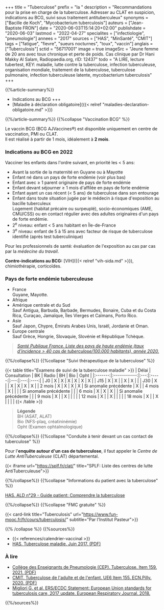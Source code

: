 +++
title = "Tuberculose"
prefix = "la "
description = "Recommandations pour la prise en charge de la tuberculose. Adresser au CLAT en suspicion, indications au BCG, suivi sous traitement antituberculeux"
synonyms = ["Bacille de Koch", "Mycobacterium tuberculosis"]
auteurs = ["Jean-Baptiste FRON"]
date = "2020-06-03T15:14:20+02:00"
publishdate = "2020-06-03"
lastmod = "2022-04-27"
specialites = ["infectiologie", "pneumologie"]
annees = "2017"
sources = ["HAS", "MinSanté", "CMIT"]
tags = ["fatigue", "fievre", "sueurs nocturnes", "toux", "vaccin"]
anglais = ["Tuberculosis"]
sctid = "56717001"
image = true
imageSrc = "Jeune femme de 20 ans avec toux chronique et perte de poids. Cas clinique par Dr Hani Makky Al Salam, Radiopaedia.org, rID: 12437"
todo = "A LIRE, lecture tubertest, KEY: maladie, lutte contre la tuberculose, infection tuberculeuse, organisation mondiale, traitement de la tuberculose, tuberculose pulmonaire, infection tuberculeuse latente, mycobacterium tuberculosis"
+++

{{%article-summary%}}

- Indications au BCG +++
- [Maladie à déclaration obligatoire]({{< relref "maladies-declaration-obligatoire.md" >}})

{{%/article-summary%}}
{{%collapse "Vaccination BCG" %}}

Le vaccin BCG (BCG AJVaccines®) est disponible uniquement en centre de vaccination, PMI ou CLAT.  
Il est réalisé à partir de 1 mois, idéalement à **2 mois**.

### Indications au BCG en 2022

Vacciner les enfants dans l'ordre suivant, en priorité les < 5 ans:

- Avant la sortie de la maternité en Guyane ou à Mayotte
- Enfant né dans un pays de forte endémie (voir plus bas)
- Enfant avec ≥ 1 parent originaire de pays de forte endémie
- Enfant devant séjourner ≥ 1 mois d'affilée en pays de forte endémie
- Enfant ayant un cas récent (< 5 ans) de tuberculose dans son entourage
- Enfant dans toute situation jugée par le médecin à risque d'exposition au bacille tuberculeux  
  Logement (habitat précaire ou surpeuplé), socio-économiques (AME, CMU/CSS) ou en contact régulier avec des adultes originaires d'un pays de forte endémie.
- 2<sup>e</sup> niveau: enfant < 5 ans habitant en Île-de-France
- 3<sup>e</sup> niveau: enfant de 5 à 15 ans avec facteur de risque de tuberculose identifié (après test tuberculinique)

Pour les professionnels de santé: évaluation de l'exposition au cas par cas par la *médecine du travail*.

**Contre-indications au BCG:** [VIH]({{< relref "vih-sida.md" >}}), chimiothérapie, corticoïdes.

### Pays de forte endémie tuberculeuse

- France  
  Guyane, Mayotte.
- Afrique
- Amérique centrale et du Sud  
  Sauf Antigua, Barbuda, Barbade, Bermudes, Bonaire, Cuba et du Costa Rica, Curaçao, Jamaïque, Îles Vierges et Caïmans, Porto Rico.
- Asie  
  Sauf Japon, Chypre, Émirats Arabes Unis, Israël, Jordanie et Oman.
- Europe centrale  
  Sauf Grèce, Hongrie, Slovaquie, Slovénie et République Tchèque.

> *[Santé Publique France. Liste des pays de haute endémie (taux d’incidence > 40 cas de tuberculose/100.000 habitants), année 2020.](https://www.santepubliquefrance.fr/media/files/01-maladies-et-traumatismes/maladies-et-infections-respiratoires/tuberculose/donnees-tuberculose_tableau-12)*

{{%/collapse%}}
{{%collapse "Suivi thérapeutique de la tuberculose" %}}

{{< table title="Examens de suivi de la tuberculose maladie" >}}
| Délai   | Consultation | BK  | Radio | BH  | Bio | Opht |
|:-------:|:------------:|:---:|:-----:|:---:|:---:|:----:|
|  J0     | X            | X   | X     | X   | X   | X    |
|  J15    | X            | X   |       | X   | X   |      |
|  J30    | X            |     | X     | X   | X   |  X   |
| 2 mois  | X            | X   | X     | X   | Si anomalie précédente   | X |
| 4 mois  | X            |     |       |     | Si anomalie précédente   |  |
| 6 mois  | X            | X   | X     |     | Si anomalie précédente   |  |
| 9 mois  | X            |     | X     |     |     |      |
| 12 mois | X            |     | X     |     |     |      |
| 18 mois | X            |     | X     |     |     |      |
{{< /table >}}

> **Légende**  
  BH (ASAT, ALAT)  
  Bio (NFS-plaq, créatininémie)  
  Opht (Examen ophtalmologique)

{{%/collapse%}}
{{%collapse "Conduite à tenir devant un cas contact de tuberculose" %}}

Pour l'**enquête autour d'un cas de tuberculose**, il faut appeler le *Centre de Lutte AntiTuberculeuse* (CLAT) départemental.

{{< iframe url="https://splf.fr/clat/" title="SPLF: Liste des centres de lutte AntiTuberculeuse">}}

{{%/collapse%}}
{{%collapse "Informations du patient avec la tuberculose" %}}

[HAS. ALD n°29 - Guide patient: Comprendre la tuberculose](https://www.has-sante.fr/jcms/c_609444/fr/ald-n-29-guide-patient-comprendre-la-tuberculose)

{{%/collapse%}}
{{%collapse "FMC gratuite" %}}

{{< card-link title="Tuberculosis" url="https://www.fun-mooc.fr/fr/cours/tuberculosis/" subtitle="Par l'Institut Pasteur">}}

{{% /collapse %}}
{{%sources%}}

- {{< references/calendrier-vaccinal >}}
- [HAS. Tuberculose maladie. Juin 2017. (PDF)](https://www.has-sante.fr/upload/docs/application/pdf/actualisationlap_tuberculose__web_.pdf)

### À lire

- [Collège des Enseignants de Pneumologie (CEP). Tuberculose. Item 159. 2021. (PDF)](http://cep.splf.fr/wp-content/uploads/2021/09/item_159_Tuberculose_2021.pdf)
- [CMIT. Tuberculose de l'adulte et de l'enfant. UE6 Item 155. ECN.Pilly. 2020. (PDF)](https://www.infectiologie.com/UserFiles/File/formation/ecn-pilly-2020/ecn-2020-ue6-155-nb.pdf)
- [Migliori G. et al. ERS/ECDC Statement: European Union standards for tuberculosis care, 2017 update. European Respiratory Journal. 2018.](https://erj.ersjournals.com/content/51/5/1702678)

{{%/sources%}}
